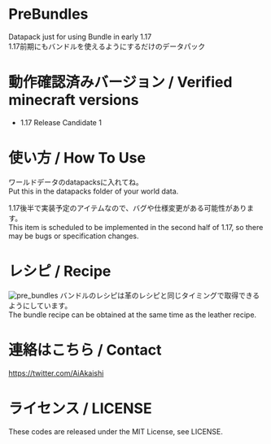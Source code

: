 # PreBundles
Datapack just for using Bundle in early 1.17  
1.17前期にもバンドルを使えるようにするだけのデータパック

# 動作確認済みバージョン / Verified minecraft versions

- 1.17 Release Candidate 1

# 使い方 / How To Use

ワールドデータのdatapacksに入れてね。  
Put this in the datapacks folder of your world data.  
  
1.17後半で実装予定のアイテムなので、バグや仕様変更がある可能性があります。  
This item is scheduled to be implemented in the second half of 1.17, so there may be bugs or specification changes.

# レシピ / Recipe

![pre_bundles](https://user-images.githubusercontent.com/39216832/120884480-6cb43500-c61e-11eb-8d0b-5d58e8d69d5e.png)
バンドルのレシピは革のレシピと同じタイミングで取得できるようにしています。  
The bundle recipe can be obtained at the same time as the leather recipe.

# 連絡はこちら / Contact

https://twitter.com/AiAkaishi

# ライセンス / LICENSE

These codes are released under the MIT License, see LICENSE.
